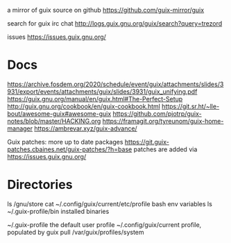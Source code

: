 
a mirror of guix source on github
https://github.com/guix-mirror/guix

search for guix irc chat
http://logs.guix.gnu.org/guix/search?query=trezord

issues
https://issues.guix.gnu.org/


# Docs
https://archive.fosdem.org/2020/schedule/event/guix/attachments/slides/3931/export/events/attachments/guix/slides/3931/guix_unifying.pdf
https://guix.gnu.org/manual/en/guix.html#The-Perfect-Setup
http://guix.gnu.org/cookbook/en/guix-cookbook.html
https://git.sr.ht/~lle-bout/awesome-guix#awesome-guix
https://github.com/pjotrp/guix-notes/blob/master/HACKING.org
https://framagit.org/tyreunom/guix-home-manager
https://ambrevar.xyz/guix-advance/

Guix patches: more up to date packages 
https://git.guix-patches.cbaines.net/guix-patches/?h=base 
patches are added via https://issues.guix.gnu.org/

# Directories
ls /gnu/store
cat  ~/.config/guix/current/etc/profile       bash env variables
ls  ~/.guix-profile/bin                              installed binaries

~/.guix-profile                    the default user profile
~/.config/guix/current         profile, populated by guix pull
/var/guix/profiles/system

